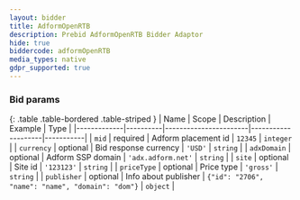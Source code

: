 ```yaml
---
layout: bidder
title: AdformOpenRTB
description: Prebid AdformOpenRTB Bidder Adaptor
hide: true
biddercode: adformOpenRTB
media_types: native
gdpr_supported: true
---
```


### Bid params

{: .table .table-bordered .table-striped }
| Name        | Scope    | Description           | Example            | Type      |
|-------------|----------|-----------------------|--------------------|-----------|
| `mid`       | required | Adform placement id   | `12345`            | `integer` |
| `currency`  | optional | Bid response currency | `'USD'`            | `string`  |
| `adxDomain` | optional | Adform SSP domain     | `'adx.adform.net'` | `string`  |
| `site`      | optional | Site id               | `'123123'`         | `string`  |
| `priceType` | optional | Price type            | `'gross'`          | `string`  |
| `publisher` | optional | Info about publisher  | `{"id": "2706", "name": "name", "domain": "dom"}` | `object`  |
